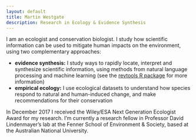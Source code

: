 ```yaml
---
layout: default
title: Martin Westgate
description: Research in Ecology & Evidence Synthesis
---
```

I am an ecologist and conservation biologist. I study how scientific information can be used to mitigate human impacts on the environment, using two complementary approaches:

- **evidence synthesis:** I study ways to rapidly locate, interpret and synthesize scientific information, using methods from natural language processing and machine learning (see the [revtools R package](https://revtools.net) for more information)
- **empirical ecology:** I use ecological datasets to understand how species respond to natural and human-induced change, and make recommendations for their conservation

In December 2017 I received the Wiley/ESA Next Generation Ecologist Award for my research. I’m currently a research fellow in Professor David Lindenmayer’s lab at the Fenner School of Environment & Society, based at the Australian National University.
